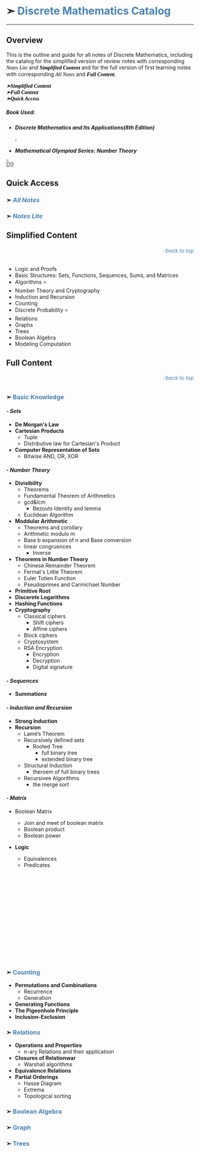 <style>
#em a:link,#em a:visited{color:#8A2BE2;text-decoration:none;}
#em a:hover{text-decoration:underline;}
#en a:link,#en a:visited{font-family:Comic;color:#000000;text-decoration:none}
#en a:hover{text-decoration:underline;}
a:link,a:visited{color:#4682B4;text-decoration:none;}
a:hover{text-decoration:underline;}
</style> 
# ➣ [Discrete Mathematics Catalog](file:///Users/apple/Desktop/MATH/Discrete%20MAthematics)
---
## Overview
<div id="en"> 

This is the outline and guide for all notes of Discrete Mathematics, including the catalog for the simplified version of review notes with corresponding [*Notes Lite*]() and *<a href="#dmsc"><b>Simplified Content</b></a>* and for the full version of first learning notes with corresponding [*All Notes*]() and *<a href="#dmfc"><b>Full Content</b></a>*.

*<a href="#dmsc"><b>➣Simplified Content</b></a>* </br>
*<a href="#dmfc"><b>➣Full Content</b></a>* </br>
*<a href="#dmqa"><b>➣Quick Access</b></a>* </br>

##### Book Used: 

- ***Discrete Mathematics and Its Applications(8th Edition)***

&nbsp;&nbsp;&nbsp;&nbsp;&nbsp;&nbsp;<img src="https://timgsa.baidu.com/timg?image&quality=80&size=b9999_10000&sec=1565272785682&di=450fcd97b384193355b8c17fed46ca3a&imgtype=0&src=http%3A%2F%2Fwww.liuhaihua.cn%2Fwp-content%2Fuploads%2F2019%2F07%2F7za6Nny.jpg" style="zoom:30%">

- ***Mathematical Olympiad Series: Number Theory***

<img src="https://ss3.bdstatic.com/70cFv8Sh_Q1YnxGkpoWK1HF6hhy/it/u=1651774283,965892538&fm=26&gp=0.jpg" style="zoom:35%">
</div>[]()

<a id="dmqa"></a>
## Quick Access

### ➣ [***All Notes***]()
### ➣ [***Notes Lite***]()
<a id="dmsc"></a>
## Simplified Content
###### <a href="#top"><p align="right">☝︎back to top</p></a>
- Logic and Proofs
- Basic Structures: Sets, Functions, Sequences, Sums, and Matrices 
- Algorithms ⭐️
- Number Theory and Cryptography
- Induction and Recursion
- Counting
- Discrete Probability ⭐️
- Relations
- Graphs
- Trees
- Boolean Algebra
- Modeling Computation

<a id="dmfc"></a>
## Full Content
###### <a href="#top"><p align="right">☝︎back to top</p></a>
### ➣ [Basic Knowledge](file:///Users/apple/Desktop/MATH/Discrete%20MAthematics/Sets,%20Number%20Theory,%20Sequence,%20Rucursion%20and%20Matrix.pdf)
#### **_- Sets_**
- __De Morgan's Law__
- __Cartesian Products__
	- Tuple
	- Distributive law for Cartesian's Product
- __Computer Representation of Sets__
	- Bitwise AND, OR, XOR
	
#### **_- Number Theory_**
- __Divisibility__
	- Theorems
	- Fundamental Theorem of Arithmetics
	- gcd&lcm
		- Bezouts Identity and lemma
	- Euclidean Algorithm
- __Moddular Arithmetic__
	- Theorems and corollary
	- Arithmetic modulo m
	- Base b expansion of n and Base conversion
	- linear congruences
		- Inverse
- __Theorems in Number Theory__
	- Chinese Remainder Theorem
	- Fermat's Little Theorem
	- Euler Totien Function
	- Pseudoprimes and Carmichael Number
- __Primitive Root__
- __Discerete Logarithms__
- __Hashing Functions__
- __Cryptography__
	- Classical ciphers
		- Shift ciphers
		- Affine ciphers
	- Block ciphers
	- Cryptosystem
	- RSA Encryption
		- Encryption
		- Decryption
		- Digital signature
		
#### **_- Sequences_**
- __Summations__

#### **_- Induction and Recursion_**
- __Strong Induction__
- __Recursion__
	- Lamé’s Theorem
	- Recursively defined sets
		- Rooted Tree
			- full binary tree
			- extended binary tree
	- Structural Induction
		- theroem of full binary trees
	- Recursivee Algorithms
		-  the merge sort

#### **_- Matrix_**
- Boolean Matrix
	- Join and meet of boolean matrix
	- Boolean product
	- Boolean power




- **Logic**
	- Equivalences
	- Predicates

</br>
</br>
</br>
</br>
</br>
</br>
</br>
</br>

</br></br>

</br>
</br>

### ➣ [Counting]()
- **Permutations and Combinations**
	- Recurrence
	- Generation
- **Generating Functions**
- **The Pigeonhole Principle**
- **Inclusion-Exclusion**

### ➣ [Relations]()
- **Operations and Properties**
	- n-ary Relations and their applicatioin
- **Closures of Relationwar**
	- Warshall algorithms
- **Equivalence Relations**
- **Partial Orderings**
	- Hasse Diagram
	- Extrema
	- Topological sorting

### ➣ [Boolean Algebra]()

### ➣ [Graph]()

### ➣ [Trees]()

